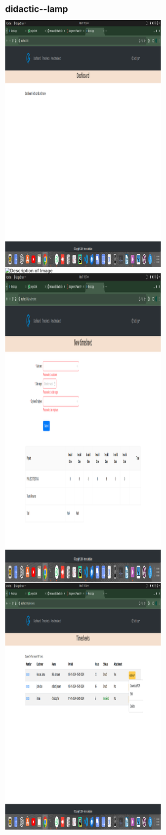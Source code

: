 # didactic--lamp
  <img src="frontend/images/projectpaje1.png" alt="Description of Image" width="1000" height="800">
  
  <img src="/home/imran/pro/must/frontend/images/projectpage4.png" alt="Description of Image" width="700" height="900">
  
  <img src="frontend/images/projectpage3.png" alt="Description of Image" width="1000" height="1000">
  
  <img src="frontend/images/projectpage2.png" alt="Description of Image" width="1000" height="800">
  